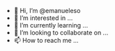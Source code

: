 - 👋 Hi, I’m @emanueleso
- 👀 I’m interested in ...
- 🌱 I’m currently learning ...
- 💞️ I’m looking to collaborate on ...
- 📫 How to reach me ...

<!---
emanueleso/emanueleso is a ✨ special ✨ repository because its `README.md` (this file) appears on your GitHub profile.
You can click the Preview link to take a look at your changes.
--->

